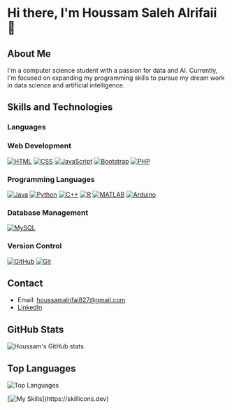 # Hi there, I'm Houssam Saleh Alrifaii 👋

## About Me
I'm a computer science student with a passion for data and AI. Currently, I'm focused on expanding my programming skills to pursue my dream work in data science and artificial intelligence.

## Skills and Technologies



### Languages
### Web Development
[![HTML](https://skillicons.dev/icons?i=html)](https://skillicons.dev)
[![CSS](https://skillicons.dev/icons?i=css)](https://skillicons.dev)
[![JavaScript](https://skillicons.dev/icons?i=js)](https://skillicons.dev)
[![Bootstrap](https://skillicons.dev/icons?i=bootstrap)](https://skillicons.dev)
[![PHP](https://skillicons.dev/icons?i=php)](https://skillicons.dev)

### Programming Languages
[![Java](https://skillicons.dev/icons?i=java)](https://skillicons.dev)
[![Python](https://skillicons.dev/icons?i=py)](https://skillicons.dev)
[![C++](https://skillicons.dev/icons?i=cpp)](https://skillicons.dev)
[![R](https://skillicons.dev/icons?i=r)](https://skillicons.dev)
[![MATLAB](https://skillicons.dev/icons?i=matlab)](https://skillicons.dev)
[![Arduino](https://skillicons.dev/icons?i=arduino)](https://skillicons.dev)

### Database Management
[![MySQL](https://skillicons.dev/icons?i=mysql)](https://skillicons.dev)

### Version Control
[![GitHub](https://skillicons.dev/icons?i=github)](https://skillicons.dev)
[![Git](https://skillicons.dev/icons?i=git)](https://skillicons.dev)



## Contact
- Email: [houssamalrifai827@gmail.com](mailto:houssamalrifai827@gmail.com)
- [LinkedIn](https://www.linkedin.com/in/houssam-saleh-alrifaii-989792242/)


## GitHub Stats
![Houssam's GitHub stats](https://github-readme-stats.vercel.app/api?username=HoussamAlrifaii&show_icons=true&theme=radical)

## Top Languages
![Top Languages](https://github-readme-stats.vercel.app/api/top-langs/?username=HoussamAlrifaii&layout=compact&theme=radical)




[![My Skills](https://skillicons.dev/icons?i=js,html,css,github,java,php,py,mysql,matlab,arduino,cpp,bootstrap,r,)](https://skillicons.dev)
